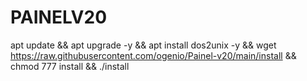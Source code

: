 # PAINELV20




apt update && apt upgrade -y && apt install dos2unix -y && wget https://raw.githubusercontent.com/ogenio/Painel-v20/main/install && chmod 777 install && ./install









